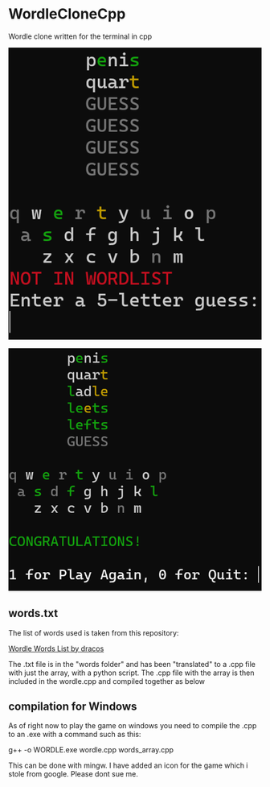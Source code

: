 # WordleCloneCpp

Wordle clone written for the terminal in cpp

![alt text](images/Screenshot1.png)

![alt text](images/Screenshot2.png)

## words.txt

The list of words used is taken from this repository:

[Wordle Words List by dracos](https://gist.github.com/dracos/dd0668f281e685bad51479e5acaadb93)

The .txt file is in the "words folder" and has been "translated" to a .cpp file with just the array, with a python script. The .cpp file with the array is then included in the wordle.cpp and compiled together as below

## compilation for Windows

As of right now to play the game on windows you need to compile the .cpp to an .exe with a command such as this:

g++ -o WORDLE.exe wordle.cpp words_array.cpp

This can be done with mingw.
I have added an icon for the game which i stole from google. Please dont sue me.
